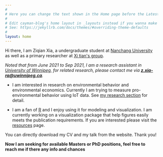 ```yaml
---
#
# Here you can change the text shown in the Home page before the Latest Posts section.
#
# Edit cayman-blog's home layout in _layouts instead if you wanna make some changes
# See: https://jekyllrb.com/docs/themes/#overriding-theme-defaults
#
layout: home
---
```


Hi there, I am Ziqian Xia, a undergraduate student at [Nanchang University](https://www.ncu.edu.cn) as well as a primary researcher at [Xi tian's group](http://sem.ncu.edu.cn/szdw/szgk/js/79c83e7575f34bfca134a33cd2e17209.htm).

*Noted that from June 2021 to Sep 2021, I am a research assistant in [University of Winnipeg](https://www.uwinnipeg.ca/), for related research, please contact me via **z.xia-ra@uwinnipeg.ca**.*

- I am interested in research on environmental behavior and environmental economics. Currently I am trying to measure pro-environmental behavior using IoT data. See [my research section](https://ziqian-xia.github.io/now.html) for detail.

- I am a fan of [R](https://www.rstudio.com) and I enjoy using it for modeling and visualization. I am currently working on a visualization package that help figures easily meets the publication requirements. If you are interested please visit the [resources](https://ziqian-xia.github.io/about.html) page.

You can directly download my CV and my talk from the website. Thank you!

**Now I am seeking for available Masters or PhD positions, feel free to reach me if there any info and chances**

